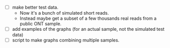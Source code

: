 - [ ] make better test data. 
    - Now it's a bunch of simulated short reads. 
    - Instead maybe get a subset of a few thousands real reads from a public ONT sample.
- [ ] add examples of the graphs (for an actual sample, not the simulated test data)
- [ ] script to make graphs combining multiple samples.
